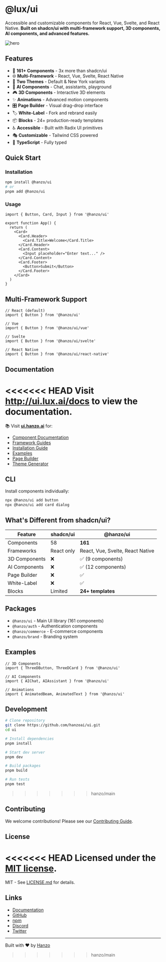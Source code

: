 # @lux/ui

Accessible and customizable components for React, Vue, Svelte, and React Native. **Built on shadcn/ui with multi-framework support, 3D components, AI components, and advanced features.**

![hero](app/public/og.jpg)

## Features

- 🎯 **161+ Components** - 3x more than shadcn/ui
- 🌐 **Multi-Framework** - React, Vue, Svelte, React Native
- 🎨 **Two Themes** - Default & New York variants
- 🤖 **AI Components** - Chat, assistants, playground
- 🎮 **3D Components** - Interactive 3D elements
- ✨ **Animations** - Advanced motion components
- 🎛️ **Page Builder** - Visual drag-drop interface
- 🏷️ **White-Label** - Fork and rebrand easily
- 📦 **Blocks** - 24+ production-ready templates
- ♿ **Accessible** - Built with Radix UI primitives
- 🎭 **Customizable** - Tailwind CSS powered
- 📘 **TypeScript** - Fully typed

## Quick Start

### Installation

```bash
npm install @hanzo/ui
# or
pnpm add @hanzo/ui
```

### Usage

```tsx
import { Button, Card, Input } from '@hanzo/ui'

export function App() {
  return (
    <Card>
      <Card.Header>
        <Card.Title>Welcome</Card.Title>
      </Card.Header>
      <Card.Content>
        <Input placeholder="Enter text..." />
      </Card.Content>
      <Card.Footer>
        <Button>Submit</Button>
      </Card.Footer>
    </Card>
  )
}
```

## Multi-Framework Support

```tsx
// React (default)
import { Button } from '@hanzo/ui'

// Vue
import { Button } from '@hanzo/ui/vue'

// Svelte
import { Button } from '@hanzo/ui/svelte'

// React Native
import { Button } from '@hanzo/ui/react-native'
```

## Documentation

<<<<<<< HEAD
Visit http://ui.lux.ai/docs to view the documentation.
=======
📚 Visit **[ui.hanzo.ai](https://ui.hanzo.ai)** for:

- [Component Documentation](https://ui.hanzo.ai/docs/components)
- [Framework Guides](https://ui.hanzo.ai/docs/frameworks)
- [Installation Guide](https://ui.hanzo.ai/docs/installation)
- [Examples](https://ui.hanzo.ai/examples)
- [Page Builder](https://ui.hanzo.ai/builder)
- [Theme Generator](https://ui.hanzo.ai/theme-generator)

## CLI

Install components individually:

```bash
npx @hanzo/ui add button
npx @hanzo/ui add card dialog
```

## What's Different from shadcn/ui?

| Feature | shadcn/ui | @hanzo/ui |
|---------|-----------|-----------|
| Components | 58 | **161** |
| Frameworks | React only | React, Vue, Svelte, React Native |
| 3D Components | ❌ | ✅ (9 components) |
| AI Components | ❌ | ✅ (12 components) |
| Page Builder | ❌ | ✅ |
| White-Label | ❌ | ✅ |
| Blocks | Limited | **24+ templates** |

## Packages

- `@hanzo/ui` - Main UI library (161 components)
- `@hanzo/auth` - Authentication components
- `@hanzo/commerce` - E-commerce components
- `@hanzo/brand` - Branding system

## Examples

```tsx
// 3D Components
import { ThreeDButton, ThreeDCard } from '@hanzo/ui'

// AI Components
import { AIChat, AIAssistant } from '@hanzo/ui'

// Animations
import { AnimatedBeam, AnimatedText } from '@hanzo/ui'
```

## Development

```bash
# Clone repository
git clone https://github.com/hanzoai/ui.git
cd ui

# Install dependencies
pnpm install

# Start dev server
pnpm dev

# Build packages
pnpm build

# Run tests
pnpm test
```
>>>>>>> hanzo/main

## Contributing

We welcome contributions! Please see our [Contributing Guide](./CONTRIBUTING.md).

## License

<<<<<<< HEAD
Licensed under the [MIT license](https://github.com/@lux/ui/blob/main/LICENSE.md).
=======
MIT - See [LICENSE.md](./LICENSE.md) for details.

## Links

- [Documentation](https://ui.hanzo.ai)
- [GitHub](https://github.com/hanzoai/ui)
- [npm](https://www.npmjs.com/package/@hanzo/ui)
- [Discord](https://discord.gg/hanzo)
- [Twitter](https://twitter.com/hanzoai)

---

Built with ❤️ by [Hanzo](https://hanzo.ai)
>>>>>>> hanzo/main
